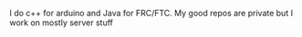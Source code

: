 I do c++ for arduino and Java for FRC/FTC. My good repos are private but I work on mostly server stuff
